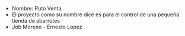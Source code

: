 - Nombre: Puto Venta
- El proyecto como su nombre dice es para el control de una pequeña tienda de abarrotes 
- Job Moreno - Ernesto Lopez
